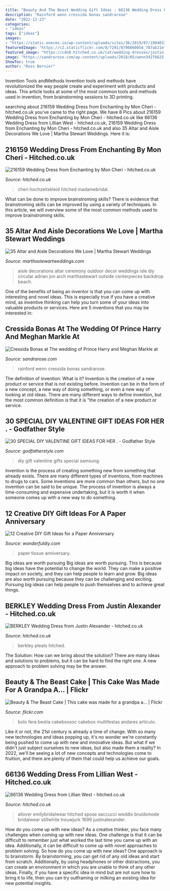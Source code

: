 ```yaml
---
title: "Beauty And The Beast Wedding Gift Ideas : 66136 Wedding Dress From Lillian West"
description: "Rainford wenn cressida bonas sandrarose"
date: "2022-12-23"
categories:
- "ideas"
tags: ["ideas"]
images:
- "https://static.onecms.io/wp-content/uploads/sites/36/2019/07/19040335/altar-aisle-decorations-adrian-jon-photography-0219.jpg"
featuredImage: "https://c2.staticflickr.com/8/7291/8790860054_787ab21efd_b.jpg"
featured_image: "https://cdn0.hitched.co.uk/cat/wedding-dresses/justin-alexander/berkley--mfvo492233.jpg"
image: "https://sandrarose.com/wp-content/uploads/2018/05/wenn34276625.jpg"
ShowToc: true
author: "Ross Bernier"
---
```



Invention Tools andMethods
Invention tools and methods have revolutionized the way people create and experiment with products and ideas. This article looks at some of the most common tools and methods used in invention, from brainstorming sessions to 3D printing.

	

		
searching about 216159 Wedding Dress from Enchanting by Mon Cheri - hitched.co.uk you've came to the right page. We have 8 Pics about 216159 Wedding Dress from Enchanting by Mon Cheri - hitched.co.uk like 66136 Wedding Dress from Lillian West - hitched.co.uk, 216159 Wedding Dress from Enchanting by Mon Cheri - hitched.co.uk and also 35 Altar and Aisle Decorations We Love | Martha Stewart Weddings. Here it is:
		
    
## 216159 Wedding Dress From Enchanting By Mon Cheri - Hitched.co.uk

<img loading=lazy src="https://cdn0.hitched.co.uk/cat/wedding-dresses/enchanting-by-mon-cheri/216159--mfvo431525.jpg" onerror="this.onerror=null;this.src='https://tse2.mm.bing.net/th?id=OIP.RE2pY_wTHE5IqS1WM4e4UAHaLH&amp;pid=15.1';" alt="216159 Wedding Dress from Enchanting by Mon Cheri - hitched.co.uk">

_Source: hitched.co.uk_

>cheri hochzeitskleid hitched madamebridal. 

	

What can be done to improve brainstroming skills?
There is evidence that brainstroming skills can be improved by using a variety of techniques. In this article, we will overview some of the most common methods used to improve brainstroming skills.

    
## 35 Altar And Aisle Decorations We Love | Martha Stewart Weddings

<img loading=lazy src="https://static.onecms.io/wp-content/uploads/sites/36/2019/07/19040335/altar-aisle-decorations-adrian-jon-photography-0219.jpg" onerror="this.onerror=null;this.src='https://tse2.mm.bing.net/th?id=OIP.XEx2V2igDClNIKDvCn1fzgHaLG&amp;pid=15.1';" alt="35 Altar and Aisle Decorations We Love | Martha Stewart Weddings">

_Source: marthastewartweddings.com_

>aisle decorations altar ceremony outdoor decor weddings isle diy circular adrian jon arch marthastewart outside centerpieces backdrop beach. 

	

One of the benefits of being an inventor is that you can come up with interesting and novel ideas. This is especially true if you have a creative mind, as inventive thinking can help you turn some of your ideas into valuable products or services. Here are 5 inventions that you may be interested in: 

    
## Cressida Bonas At The Wedding Of Prince Harry And Meghan Markle At

<img loading=lazy src="https://sandrarose.com/wp-content/uploads/2018/05/wenn34276625.jpg" onerror="this.onerror=null;this.src='https://tse3.mm.bing.net/th?id=OIP.7QCsleFoV6odWKIJX224WQHaMP&amp;pid=15.1';" alt="Cressida Bonas at The wedding of Prince Harry and Meghan Markle at">

_Source: sandrarose.com_

>rainford wenn cressida bonas sandrarose. 

	

The definition of invention: What is it?
Invention is the creation of a new product or service that is not existing before. Invention can be in the form of a new concept, a new way of doing something, or even a new way of looking at old ideas. There are many different ways to define invention, but the most common definition is that it is "the creation of a new product or service.

    
## 30 SPECIAL DIY VALENTINE GIFT IDEAS FOR HER . - Godfather Style

<img loading=lazy src="http://godfatherstyle.com/wp-content/uploads/2016/11/gifts-for-her.jpg" onerror="this.onerror=null;this.src='https://tse4.mm.bing.net/th?id=OIP.D6CGszZbzxkfaizSbNgS6gHaLH&amp;pid=15.1';" alt="30 SPECIAL DIY VALENTINE GIFT IDEAS FOR HER . - Godfather Style">

_Source: godfatherstyle.com_

>diy gift valentine gifts special samsung. 

	

Invention is the process of creating something new from something that already exists. There are many different types of inventions, from machines to drugs to cars. Some inventions are more common than others, but no one invention can be said to be unique. The process of invention is always a time-consuming and expensive undertaking, but it is worth it when someone comes up with a new way to do something.

    
## 12 Creative DIY Gift Ideas For A Paper Anniversary

<img loading=lazy src="http://cdn.wonderfuldiy.com/wp-content/uploads/2017/04/Tissue-paper-home-decoration-.jpeg" onerror="this.onerror=null;this.src='https://tse4.mm.bing.net/th?id=OIP.MXxkoFfQmrIdy6lEEOp4cgHaJ4&amp;pid=15.1';" alt="12 Creative DIY Gift Ideas for a Paper Anniversary">

_Source: wonderfuldiy.com_

>paper tissue anniversary. 

	

Big ideas are worth pursuing
Big ideas are worth pursuing. This is because big ideas have the potential to change the world. They can make a positive impact on society, and they can help people to learn and grow. Big ideas are also worth pursuing because they can be challenging and exciting. Pursuing big ideas can help people to push themselves and to achieve great things.

    
## BERKLEY Wedding Dress From Justin Alexander - Hitched.co.uk

<img loading=lazy src="https://cdn0.hitched.co.uk/cat/wedding-dresses/justin-alexander/berkley--mfvo492233.jpg" onerror="this.onerror=null;this.src='https://tse4.mm.bing.net/th?id=OIP.m5qgSleyYs771IvnAAw9EAHaLH&amp;pid=15.1';" alt="BERKLEY Wedding Dress from Justin Alexander - hitched.co.uk">

_Source: hitched.co.uk_

>berkley pleats hitched. 

	

The Solution: How can we bring about the solution?
There are many ideas and solutions to problems, but it can be hard to find the right one. A new approach to problem solving may be the answer.

    
## Beauty &amp; The Beast Cake | This Cake Was Made For A Grandpa A… | Flickr

<img loading=lazy src="https://c2.staticflickr.com/8/7291/8790860054_787ab21efd_b.jpg" onerror="this.onerror=null;this.src='https://tse4.mm.bing.net/th?id=OIP.-FaFNmD_t8jM_wVZPqqqlgHaKR&amp;pid=15.1';" alt="Beauty &amp; The Beast Cake | This cake was made for a grandpa a… | Flickr">

_Source: flickr.com_

>bolo fera bestia cakeboxsoc cakebox multifestas andares artículo. 

	

Like it or not, the 21st century is already a time of change. With so many new technologies and ideas popping up, it's no wonder we're constantly being pushed to come up with new and innovative ideas. But what if we didn't just subject ourselves to new ideas, but also made them a reality? In 2022, we'll be seeing a lot of new concepts and technologies come to fruition, and there are plenty of them that could help us achieve our goals.

    
## 66136 Wedding Dress From Lillian West - Hitched.co.uk

<img loading=lazy src="https://cdn0.hitched.co.uk/cat/495059--mfvo495059.jpg" onerror="this.onerror=null;this.src='https://tse1.mm.bing.net/th?id=OIP.DYLLwXcLhgGnKdmo_L23MAHaLH&amp;pid=15.1';" alt="66136 Wedding Dress from Lillian West - hitched.co.uk">

_Source: hitched.co.uk_

>allover emilybridalwear hitched spose saccucci weddix bruidsmode bridalwear stillwhite trouwjurk 1699 justinalexander. 

	

How do you come up with new ideas?
As a creative thinker, you face many challenges when coming up with new ideas. One challenge is that it can be difficult to remember just what worked the last time you came up with an idea. Additionally, it can be difficult to come up with novel approaches to problem solving.  So how do you come up with new ideas? 
One approach is to brainstorm. By brainstorming, you can get rid of any old ideas and start from scratch. Additionally, by using headphones or other distractions, you can create an environment in which you are unable to think of any other ideas. Finally, if you have a specific idea in mind but are not sure how to bring it to life, then you can try outframing or milking an existing idea for new potential insights.

